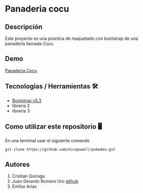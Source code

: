 # Panaderia cocu

## Descripción

Este proyecto es una practica de maquetado con bootstrap de una panaderia llamada Cocu

## Demo

[Panaderia Cocu](https://frolicking-twilight-390d08.netlify.app/)

## Tecnologias / Herramientas 🛠 

- [Bootstrap v5.3](https://getbootstrap.com/)
- libreria 2
- libreria 3

## Como utilizar este repositorio 🖥
En una terminal usar el siguiente comando

```
git clone https://github.com/nicopowell/pokedex.git
```

## Autores

1. Cristian Quiroga
1. Juan Gerardo Romero Uro [github](https://github.com/jgromerou)
1. Emilse Arias

